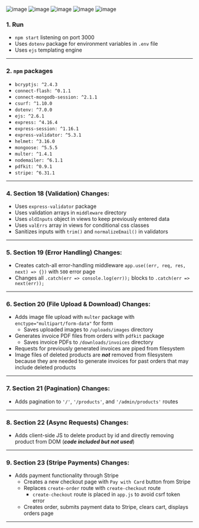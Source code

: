 ![image](https://github.com/YoussefNassef1/e-commerce/assets/156219183/39c3194a-c526-4cb9-a4d2-2a3d7941aeff)
![image](https://github.com/YoussefNassef1/e-commerce/assets/156219183/b8235af9-3cee-409d-b95e-4e263ec5e7c8)
![image](https://github.com/YoussefNassef1/e-commerce/assets/156219183/cd782362-3bdf-4e9b-bdf7-21ada3d982c2)
![image](https://github.com/YoussefNassef1/e-commerce/assets/156219183/20f6d74b-7868-436f-b516-d47e478fcab0)
![image](https://github.com/YoussefNassef1/e-commerce/assets/156219183/67dc568c-d7cc-452b-b757-ecdfcd3556d0)




### 1. Run
- `npm start` listening on port 3000
- Uses `dotenv` package for environment variables in `.env` file
- Uses `ejs` templating engine
---
### 2. `npm` packages
- `bcryptjs: ^2.4.3`
- `connect-flash: ^0.1.1`
- `connect-mongodb-session: ^2.1.1`
- `csurf: ^1.10.0`
- `dotenv: ^7.0.0`
- `ejs: ^2.6.1`
- `express: ^4.16.4`
- `express-session: ^1.16.1`
- `express-validator: ^5.3.1`
- `helmet: ^3.16.0`
- `mongoose: ^5.5.5`
- `multer: ^1.4.1`
- `nodemailer: ^6.1.1`
- `pdfkit: ^0.9.1`
- `stripe: ^6.31.1`
---
### 4. Section 18 (Validation) Changes:
- Uses `express-validator` package
- Uses validation arrays in `middleware` directory
- Uses `oldInputs` object in views to keep previously entered data
- Uses `valErrs` array in views for conditional css classes
- Sanitizes inputs with `trim()` and `normalizeEmail()` in validators
---
### 5. Section 19 (Error Handling) Changes:
- Creates catch-all error-handling middleware `app.use((err, req, res, next) => {})` with `500` error page
- Changes all `.catch(err => console.log(err));` blocks to `.catch(err => next(err));`
---
### 6. Section 20 (File Upload & Download) Changes:
- Adds image file upload with `multer` package with `enctype="multipart/form-data"` for form
  - Saves uploaded images to `/uploads/images` directory
- Generates invoice PDF files from orders with `pdfkit` package
  - Saves invoice PDFs to `/downloads/invoices` directory
- Requests for previously generated invoices are piped from filesystem
- Image files of deleted products are ***not*** removed from filesystem because they are needed to generate invoices for past orders that may include deleted products
---
### 7. Section 21 (Pagination) Changes:
- Adds pagination to `'/'`, `'/products'`, and `'/admin/products'` routes
---
### 8. Section 22 (Async Requests) Changes:
- Adds client-side JS to delete product by id and directly removing product from DOM (***code included but not used***)
---
### 9. Section 23 (Stripe Payments) Changes:
- Adds payment functionality through Stripe
  - Creates a new checkout page with `Pay with Card` button from Stripe
  - Replaces `create-order` route with `create-checkout` route
    - `create-checkout` route is placed in `app.js` to avoid csrf token error
  - Creates order, submits payment data to Stripe, clears cart, displays orders page
---

